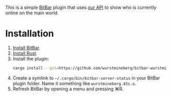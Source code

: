 This is a simple [BitBar](https://getbitbar.com/) plugin that uses [our API](https://wurstmineberg.de/api/v3) to show who is currently online on the main world.

# Installation

1. [Install BitBar](https://getbitbar.com/).
2. [Install Rust](https://www.rust-lang.org/tools/install).
3. Install the plugin:
    ```sh
    cargo install --git=https://github.com/wurstmineberg/bitbar-wurstmineberg-status
    ```
4. Create a symlink to `~/.cargo/bin/bitbar-server-status` in your BitBar plugin folder. Name it something like `wurstmineberg.45s.o`.
5. Refresh BitBar by opening a menu and pressing <key>⌘</key><key>R</key>.

